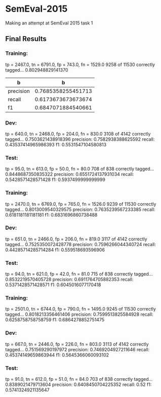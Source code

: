 # SemEval-2015
Making an attempt at SemEval 2015 task 1 

## Final Results ##

### Training: ###
tp = 2467.0, tn = 6791.0, fp = 743.0, fn = 1529.0
9258 of 11530 correctly tagged... 0.802948829141370

| b | b |
| --------- | ---------------- |
| precision | 0.7685358255451713 |
| recall | 0.6173673673673674 |
| f1 | 0.6847071884540661 |

### Dev: ###
tp = 640.0, tn = 2468.0, fp = 204.0, fn = 830.0
3108 of 4142 correctly tagged... 0.7503621438918396
precision: 0.7582938388625592
recall: 0.43537414965986393
f1: 0.5531547104580813
### Test: ###
tp = 95.0, tn = 613.0, fp = 50.0, fn = 80.0
708 of 838 correctly tagged... 0.8448687350835322
precision: 0.6551724137931034
recall: 0.5428571428571428
f1: 0.5937499999999999

### Training: ###
tp = 2470.0, tn = 6769.0, fp = 765.0, fn = 1526.0
9239 of 11530 correctly tagged... 0.8013009540329575
precision: 0.7635239567233385
recall: 0.6181181181181181
f1: 0.6831696860738488
### Dev: ###
tp = 651.0, tn = 2466.0, fp = 206.0, fn = 819.0
3117 of 4142 correctly tagged... 0.7525350072428778
precision: 0.7596266044340724
recall: 0.44285714285714284
f1: 0.559518693596906
### Test: ###
tp = 94.0, tn = 621.0, fp = 42.0, fn = 81.0
715 of 838 correctly tagged... 0.8532219570405728
precision: 0.6911764705882353
recall: 0.5371428571428571
f1: 0.6045016077170418

### Training: ###
tp = 2501.0, tn = 6744.0, fp = 790.0, fn = 1495.0
9245 of 11530 correctly tagged... 0.8018213356461406
precision: 0.7599513825584928
recall: 0.6258758758758759
f1: 0.6864278852751475
### Dev: ###
tp = 667.0, tn = 2446.0, fp = 226.0, fn = 803.0
3113 of 4142 correctly tagged... 0.751569290197972
precision: 0.7469204927211646
recall: 0.45374149659863944
f1: 0.5645366060093102
### Test: ###
tp = 91.0, tn = 612.0, fp = 51.0, fn = 84.0
703 of 838 correctly tagged... 0.8389021479713604
precision: 0.6408450704225352
recall: 0.52
f1: 0.5741324921135647
